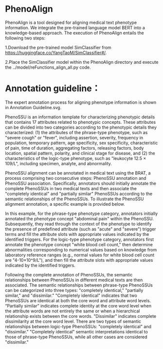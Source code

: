 # PhenoAlign
PhenoAlign is a tool designed for aligning medical text phenotype information. We integrate the pre-trained language model BERT into a knowledge-based approach. The execution of PhenoAlign entails the following two steps:

1.Download the pre-trained model SimClassifier from https://huggingface.co/YangTaoM/SimClassifier#/.

2.Place the SimClassifier model within the PhenoAlign directory and execute the ../model/reFunctions_align_all.py code.

# Annotation guideline：

  The expert annotation process for aligning phenotype information  is shown in Annotation Guideline.svg.

  PhenoSSU is an information template for characterizing phenotypic details that contains 17 attributes related to phenotypic concepts. These attributes can be divided into two categories according to the phenotypic details they characterized: (1) the attributes of the phrase-type phenotype, such as "severe cough" or "fever", including assertion, severity, frequency in population, temporary pattern, age specificity, sex specificity, characteristic of pain, time of duration, aggregating factors, releasing factors, body location, spatial pattern, polarity, and clinical stage for disease, and (2) the characteristics of the logic-type phenotype, such as "leukocyte 12.5 × 109/L", including specimen, analyte, and abnormality.

  PhenoSSU alignment can be annotated in medical text using the BRAT, a process comprising two consecutive steps: PhenoSSU annotation and PhenoSSU association. Specifically, annotators should initially annotate the complete PhenoSSUs in two medical texts and then associate the "completely identical" and "partially similar" PhenoSSUs according to the semantic relationships of the PhenoSSUs. To illustrate the PhenoSSU alignment annotation, a specific example is provided below.

  In this example, for the phrase-type phenotype category, annotators initially annotated the phenotype concept "abdominal pain" within the PhenoSSU. Subsequently, they read through the context of the phenotype to identify the presence of predefined attribute (such as "acute" and "severe") trigger terms and fill the attribute slots with appropriate values indicated by the identified triggers. For the logic-type phenotype category, annotators first annotate the phenotype concept "white blood cell count," then determine abnormalities corresponding to numerical values based on knowledge from laboratory reference ranges (e.g., normal values for white blood cell count are "4-10×10^9/L"), and then fill the attribute slots with appropriate values indicated by the identified triggers.

  Following the complete annotation of PhenoSSUs, the semantic relationships between PhenoSSUs in different medical texts are then associated. The semantic relationships between phrase-type PhenoSSUs can be categorized into three types: "completely identical," "partially similar," and "dissimilar." "Completely identical" indicates that two PhenoSSUs are identical at both the core word and attribute word levels. “Partially similar” indicates complete identity at the core word level when the attribute words are not entirely the same or when a hierarchical relationship exists between the core words. "Dissimilar" indicates complete dissimilarity at the core word level. There are two types of semantic relationships between logic-type PhenoSSUs: "completely identical" and "dissimilar." "Completely identical" semantic interpretations identical to those of phrase-type PhenoSSUs, while all other cases are considered "dissimilar."
